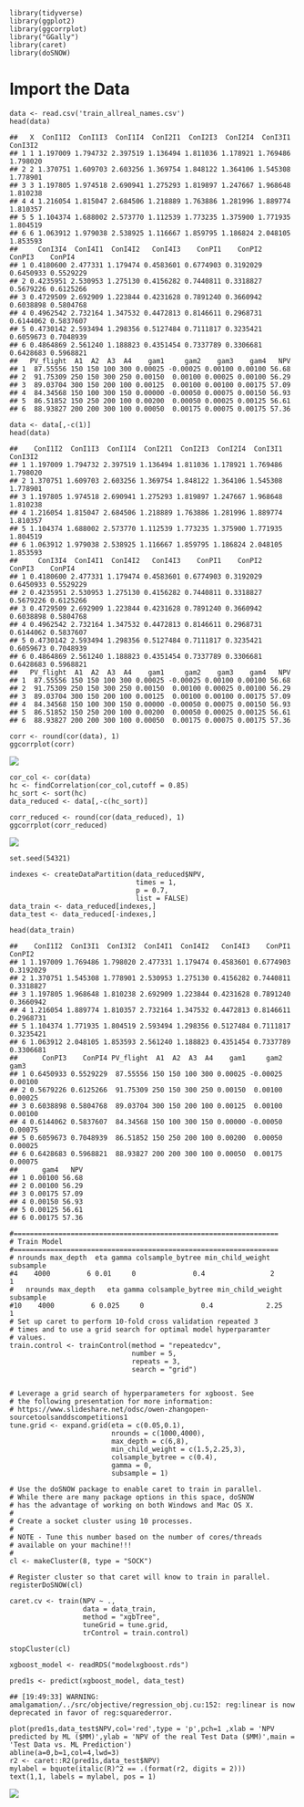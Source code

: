     library(tidyverse)
    library(ggplot2)
    library(ggcorrplot)
    library("GGally")
    library(caret)
    library(doSNOW)

Import the Data
===============

    data <- read.csv('train_allreal_names.csv')
    head(data)

    ##   X  ConI1I2  ConI1I3  ConI1I4  ConI2I1  ConI2I3  ConI2I4  ConI3I1  ConI3I2
    ## 1 1 1.197009 1.794732 2.397519 1.136494 1.811036 1.178921 1.769486 1.798020
    ## 2 2 1.370751 1.609703 2.603256 1.369754 1.848122 1.364106 1.545308 1.778901
    ## 3 3 1.197805 1.974518 2.690941 1.275293 1.819897 1.247667 1.968648 1.810238
    ## 4 4 1.216054 1.815047 2.684506 1.218889 1.763886 1.281996 1.889774 1.810357
    ## 5 5 1.104374 1.688002 2.573770 1.112539 1.773235 1.375900 1.771935 1.804519
    ## 6 6 1.063912 1.979038 2.538925 1.116667 1.859795 1.186824 2.048105 1.853593
    ##     ConI3I4  ConI4I1  ConI4I2   ConI4I3    ConPI1    ConPI2    ConPI3    ConPI4
    ## 1 0.4180600 2.477331 1.179474 0.4583601 0.6774903 0.3192029 0.6450933 0.5529229
    ## 2 0.4235951 2.530953 1.275130 0.4156282 0.7440811 0.3318827 0.5679226 0.6125266
    ## 3 0.4729509 2.692909 1.223844 0.4231628 0.7891240 0.3660942 0.6038898 0.5804768
    ## 4 0.4962542 2.732164 1.347532 0.4472813 0.8146611 0.2968731 0.6144062 0.5837607
    ## 5 0.4730142 2.593494 1.298356 0.5127484 0.7111817 0.3235421 0.6059673 0.7048939
    ## 6 0.4864869 2.561240 1.188823 0.4351454 0.7337789 0.3306681 0.6428683 0.5968821
    ##   PV_flight  A1  A2  A3  A4    gam1     gam2    gam3    gam4   NPV
    ## 1  87.55556 150 150 100 300 0.00025 -0.00025 0.00100 0.00100 56.68
    ## 2  91.75309 250 150 300 250 0.00150  0.00100 0.00025 0.00100 56.29
    ## 3  89.03704 300 150 200 100 0.00125  0.00100 0.00100 0.00175 57.09
    ## 4  84.34568 150 100 300 150 0.00000 -0.00050 0.00075 0.00150 56.93
    ## 5  86.51852 150 250 200 100 0.00200  0.00050 0.00025 0.00125 56.61
    ## 6  88.93827 200 200 300 100 0.00050  0.00175 0.00075 0.00175 57.36

    data <- data[,-c(1)]
    head(data)

    ##    ConI1I2  ConI1I3  ConI1I4  ConI2I1  ConI2I3  ConI2I4  ConI3I1  ConI3I2
    ## 1 1.197009 1.794732 2.397519 1.136494 1.811036 1.178921 1.769486 1.798020
    ## 2 1.370751 1.609703 2.603256 1.369754 1.848122 1.364106 1.545308 1.778901
    ## 3 1.197805 1.974518 2.690941 1.275293 1.819897 1.247667 1.968648 1.810238
    ## 4 1.216054 1.815047 2.684506 1.218889 1.763886 1.281996 1.889774 1.810357
    ## 5 1.104374 1.688002 2.573770 1.112539 1.773235 1.375900 1.771935 1.804519
    ## 6 1.063912 1.979038 2.538925 1.116667 1.859795 1.186824 2.048105 1.853593
    ##     ConI3I4  ConI4I1  ConI4I2   ConI4I3    ConPI1    ConPI2    ConPI3    ConPI4
    ## 1 0.4180600 2.477331 1.179474 0.4583601 0.6774903 0.3192029 0.6450933 0.5529229
    ## 2 0.4235951 2.530953 1.275130 0.4156282 0.7440811 0.3318827 0.5679226 0.6125266
    ## 3 0.4729509 2.692909 1.223844 0.4231628 0.7891240 0.3660942 0.6038898 0.5804768
    ## 4 0.4962542 2.732164 1.347532 0.4472813 0.8146611 0.2968731 0.6144062 0.5837607
    ## 5 0.4730142 2.593494 1.298356 0.5127484 0.7111817 0.3235421 0.6059673 0.7048939
    ## 6 0.4864869 2.561240 1.188823 0.4351454 0.7337789 0.3306681 0.6428683 0.5968821
    ##   PV_flight  A1  A2  A3  A4    gam1     gam2    gam3    gam4   NPV
    ## 1  87.55556 150 150 100 300 0.00025 -0.00025 0.00100 0.00100 56.68
    ## 2  91.75309 250 150 300 250 0.00150  0.00100 0.00025 0.00100 56.29
    ## 3  89.03704 300 150 200 100 0.00125  0.00100 0.00100 0.00175 57.09
    ## 4  84.34568 150 100 300 150 0.00000 -0.00050 0.00075 0.00150 56.93
    ## 5  86.51852 150 250 200 100 0.00200  0.00050 0.00025 0.00125 56.61
    ## 6  88.93827 200 200 300 100 0.00050  0.00175 0.00075 0.00175 57.36

    corr <- round(cor(data), 1)
    ggcorrplot(corr)

![](xgboost_files/figure-markdown_strict/unnamed-chunk-3-1.png)

    cor_col <- cor(data)
    hc <- findCorrelation(cor_col,cutoff = 0.85)
    hc_sort <- sort(hc)
    data_reduced <- data[,-c(hc_sort)]

    corr_reduced <- round(cor(data_reduced), 1)
    ggcorrplot(corr_reduced)

![](xgboost_files/figure-markdown_strict/unnamed-chunk-5-1.png)

    set.seed(54321)

    indexes <- createDataPartition(data_reduced$NPV,
                                   times = 1,
                                   p = 0.7,
                                   list = FALSE)
    data_train <- data_reduced[indexes,]
    data_test <- data_reduced[-indexes,]

    head(data_train)

    ##    ConI1I2  ConI3I1  ConI3I2  ConI4I1  ConI4I2   ConI4I3    ConPI1    ConPI2
    ## 1 1.197009 1.769486 1.798020 2.477331 1.179474 0.4583601 0.6774903 0.3192029
    ## 2 1.370751 1.545308 1.778901 2.530953 1.275130 0.4156282 0.7440811 0.3318827
    ## 3 1.197805 1.968648 1.810238 2.692909 1.223844 0.4231628 0.7891240 0.3660942
    ## 4 1.216054 1.889774 1.810357 2.732164 1.347532 0.4472813 0.8146611 0.2968731
    ## 5 1.104374 1.771935 1.804519 2.593494 1.298356 0.5127484 0.7111817 0.3235421
    ## 6 1.063912 2.048105 1.853593 2.561240 1.188823 0.4351454 0.7337789 0.3306681
    ##      ConPI3    ConPI4 PV_flight  A1  A2  A3  A4    gam1     gam2    gam3
    ## 1 0.6450933 0.5529229  87.55556 150 150 100 300 0.00025 -0.00025 0.00100
    ## 2 0.5679226 0.6125266  91.75309 250 150 300 250 0.00150  0.00100 0.00025
    ## 3 0.6038898 0.5804768  89.03704 300 150 200 100 0.00125  0.00100 0.00100
    ## 4 0.6144062 0.5837607  84.34568 150 100 300 150 0.00000 -0.00050 0.00075
    ## 5 0.6059673 0.7048939  86.51852 150 250 200 100 0.00200  0.00050 0.00025
    ## 6 0.6428683 0.5968821  88.93827 200 200 300 100 0.00050  0.00175 0.00075
    ##      gam4   NPV
    ## 1 0.00100 56.68
    ## 2 0.00100 56.29
    ## 3 0.00175 57.09
    ## 4 0.00150 56.93
    ## 5 0.00125 56.61
    ## 6 0.00175 57.36

    #=================================================================
    # Train Model
    #=================================================================
    # nrounds max_depth  eta gamma colsample_bytree min_child_weight subsample
    #4    4000         6 0.01     0              0.4                2         1
    #   nrounds max_depth   eta gamma colsample_bytree min_child_weight subsample
    #10    4000         6 0.025     0              0.4             2.25         1
    # Set up caret to perform 10-fold cross validation repeated 3 
    # times and to use a grid search for optimal model hyperparamter
    # values.
    train.control <- trainControl(method = "repeatedcv",
                                  number = 5,
                                  repeats = 3,
                                  search = "grid")


    # Leverage a grid search of hyperparameters for xgboost. See 
    # the following presentation for more information:
    # https://www.slideshare.net/odsc/owen-zhangopen-sourcetoolsanddscompetitions1
    tune.grid <- expand.grid(eta = c(0.05,0.1),
                             nrounds = c(1000,4000),
                             max_depth = c(6,8),
                             min_child_weight = c(1.5,2.25,3),
                             colsample_bytree = c(0.4),
                             gamma = 0,
                             subsample = 1)

    # Use the doSNOW package to enable caret to train in parallel.
    # While there are many package options in this space, doSNOW
    # has the advantage of working on both Windows and Mac OS X.
    #
    # Create a socket cluster using 10 processes. 
    #
    # NOTE - Tune this number based on the number of cores/threads 
    # available on your machine!!!
    #
    cl <- makeCluster(8, type = "SOCK")

    # Register cluster so that caret will know to train in parallel.
    registerDoSNOW(cl)

    caret.cv <- train(NPV ~ ., 
                      data = data_train,
                      method = "xgbTree",
                      tuneGrid = tune.grid,
                      trControl = train.control)

    stopCluster(cl)

    xgboost_model <- readRDS("modelxgboost.rds")

    pred1s <- predict(xgboost_model, data_test)

    ## [19:49:33] WARNING: amalgamation/../src/objective/regression_obj.cu:152: reg:linear is now deprecated in favor of reg:squarederror.

    plot(pred1s,data_test$NPV,col='red',type = 'p',pch=1 ,xlab = 'NPV predicted by ML ($MM)',ylab = 'NPV of the real Test Data ($MM)',main = 'Test Data vs. ML Prediction')
    abline(a=0,b=1,col=4,lwd=3)  
    r2 <- caret::R2(pred1s,data_test$NPV)
    mylabel = bquote(italic(R)^2 == .(format(r2, digits = 2)))
    text(1,1, labels = mylabel, pos = 1)

![](xgboost_files/figure-markdown_strict/unnamed-chunk-13-1.png)
